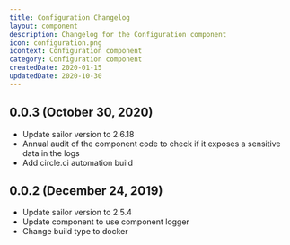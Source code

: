 ```yaml
---
title: Configuration Changelog
layout: component
description: Changelog for the Configuration component
icon: configuration.png
icontext: Configuration component
category: Configuration component
createdDate: 2020-01-15
updatedDate: 2020-10-30
---
```


## 0.0.3 (October 30, 2020)

* Update sailor version to 2.6.18
* Annual audit of the component code to check if it exposes a sensitive data in the logs
* Add circle.ci automation build

## 0.0.2 (December 24, 2019)

* Update sailor version to 2.5.4
* Update component to use component logger
* Change build type to docker
